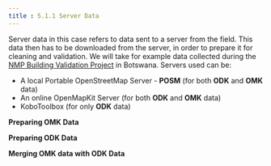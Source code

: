 ```yaml
---
title : 5.1.1 Server Data
---
```

Server data in this case refers to data sent to a server from the field. This data then has to be downloaded from the server, in order to prepare it for cleaning and validation. We will take for example data collected during the [NMP Building Validation Project](https://www.hotosm.org/projects/botswana-field-data-collection-to-support-the-national-malaria-programme/) in Botswana. Servers used can be:
* A local Portable OpenStreetMap Server - **POSM** (for both **ODK** and **OMK** data)
* An online OpenMapKit Server (for both **ODK** and **OMK** data)
* KoboToolbox (for only **ODK** data)


**Preparing OMK Data**





**Preparing ODK Data**




**Merging OMK data with ODK Data**
